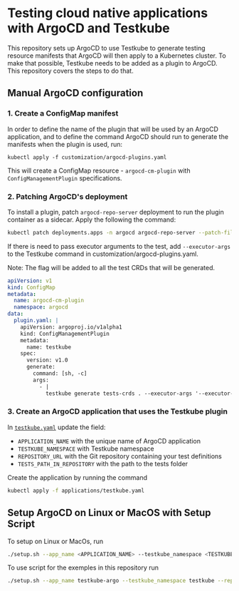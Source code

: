 # Testing cloud native applications with ArgoCD and Testkube

This repository sets up ArgoCD to use Testkube to generate testing resource manifests that ArgoCD will then apply to a Kubernetes cluster. To make that possible, Testkube needs to be added as a plugin to ArgoCD. This repository covers the steps to do that. 

## Manual ArgoCD configuration

### 1. Create a ConfigMap manifest 

In order to define the name of the plugin that will be used by an ArgoCD application, and to define the command ArgoCD should run to generate the manifests when the plugin is used, run:

```shell
kubectl apply -f customization/argocd-plugins.yaml
```
This will create a ConfigMap resource - `argocd-cm-plugin` with `ConfigManagementPlugin` specifications.

### 2. Patching ArgoCD's deployment

To install a plugin, patch `argocd-repo-server` deployment to run the plugin container as a sidecar.
Apply the following the command: 

```sh
kubectl patch deployments.apps -n argocd argocd-repo-server --patch-file customization/deployment.yaml
```


If there is need to pass executor arguments to the test, add ```--executor-args``` to the Testkube command in customization/argocd-plugins.yaml.

Note: The flag will be added to all the test CRDs that will be generated.

```yaml
apiVersion: v1
kind: ConfigMap
metadata:
  name: argocd-cm-plugin
  namespace: argocd
data:
  plugin.yaml: |
    apiVersion: argoproj.io/v1alpha1
    kind: ConfigManagementPlugin
    metadata:
      name: testkube
    spec:
      version: v1.0
      generate:
        command: [sh, -c]
        args:
          - |
            testkube generate tests-crds . --executor-args '--executor-flag'
```

### 3. Create an ArgoCD application that uses the Testkube plugin 

In [`testkube.yaml`](applications/testkube.yaml) update the field:
 - `APPLICATION_NAME` with the unique name of ArgoCD application
 - `TESTKUBE_NAMESPACE` with Testkube namespace
 - `REPOSITORY_URL` with the Git repository containing your test definitions 
 - `TESTS_PATH_IN_REPOSITORY` with the path to the tests folder

Create the application by running the command

```sh
kubectl apply -f applications/testkube.yaml
```

## Setup ArgoCD on Linux or MacOS with Setup Script

To setup on Linux or MacOs, run

```sh
./setup.sh --app_name <APPLICATION_NAME> --testkube_namespace <TESTKUBE_NAMESPACE> --repo_url <REPOSITORY_URL> --repo_path <TESTS_PATH_IN_REPOSITORY>
```

To use script for the exemples in this repository run

```sh
./setup.sh --app_name testkube-argo --testkube_namespace testkube --repo_url https://github.com/kubeshop/testkube-argocd --repo_path examples/postman-collections
```
